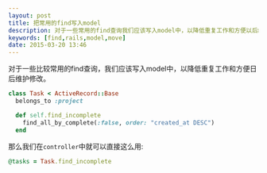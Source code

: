 ```yaml
---
layout: post
title: 把常用的find写入model
description: 对于一些常用的find查询我们应该写入model中，以降低重复工作和方便以后维护修改
keywords: [find,rails,model,move]
date: 2015-03-20 13:46
---
```


对于一些比较常用的find查询，我们应该写入model中，以降低重复工作和方便日后维护修改。


```ruby
class Task < ActiveRecord::Base
  belongs_to :project

  def self.find_incomplete
    find_all_by_complete(:false, order: "created_at DESC")
  end
```
那么我们在`controller`中就可以直接这么用:
```ruby
@tasks = Task.find_incomplete
```

